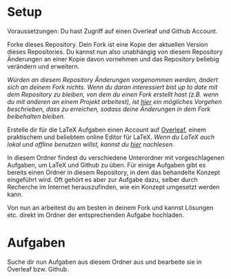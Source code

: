 # Setup 

Voraussetzungen: Du hast Zugriff auf einen Overleaf und Github Account.

Forke dieses Repository. Dein Fork ist eine Kopie der aktuellen Version dieses Repositories. Du kannst nun also unabhängig von diesem Repository Änderungen an einer Kopie davon vornehmen und das Repository beliebig verändern und erweitern. 

_Würden an diesem Repository Änderungen vorgenommen werden, ändert sich an deinem Fork nichts. Wenn du daran interessiert bist up to date mit dem Repository zu bleiben, von dem du einen Fork erstellt hast (z.B. wenn du mit anderen an einem Projekt arbeitest), ist [hier](https://stackoverflow.com/questions/7244321/how-do-i-update-or-sync-a-forked-repository-on-github) ein mögliches Vorgehen beschrieben, dass zu erreichen, sodass deine Änderungen in dem Fork beibehalten bleiben._

Erstelle dir für die LaTeX Aufgaben einen Account auf [Overleaf](overleaf.com), einem praktischem und beliebtem online Editor für LaTeX. _Wenn du LaTeX auch lokal und offline benutzen willst, kannst du [hier](https://www.latex-project.org/get/) nachlesen._

In diesem Ordner findest du verschiedene Unterordner mit vorgeschlagenen Aufgaben, um LaTeX und Github zu üben. Für einige Aufgaben gibt es bereits einen Ordner in diesem Repository, in dem das behandelte Konzept eingeführt wird. Oft gehört es aber zur Aufgabe dazu, selber durch Recherche im Internet herauszufinden, wie ein Konzept umgesetzt werden kann. 

Von nun an arbeitest du am besten in deinem Fork und kannst Lösungen etc. direkt im Ordner der entsprechenden Aufgabe hochladen.

# Aufgaben

Suche dir nun Aufgaben aus diesem Ordner aus und bearbeite sie in Overleaf bzw. Github.
